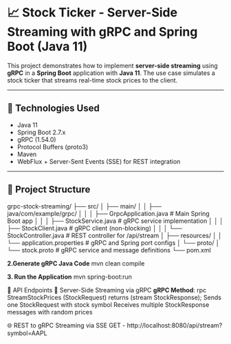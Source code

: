 # 📈 Stock Ticker - Server-Side Streaming with gRPC and Spring Boot (Java 11)

This project demonstrates how to implement **server-side streaming** using **gRPC** in a **Spring Boot** application with **Java 11**. The use case simulates a stock ticker that streams real-time stock prices to the client.

---

## 🔧 Technologies Used

- Java 11
- Spring Boot 2.7.x
- gRPC (1.54.0)
- Protocol Buffers (proto3)
- Maven
- WebFlux + Server-Sent Events (SSE) for REST integration

---

## 📂 Project Structure

grpc-stock-streaming/
├── src/
│ ├── main/
│ │ ├── java/com/example/grpc/
│ │ │ ├── GrpcApplication.java # Main Spring Boot app
│ │ │ ├── StockService.java # gRPC service implementation
│ │ │ ├── StockClient.java # gRPC client (non-blocking)
│ │ │ └── StockController.java # REST controller for /api/stream
│ ├── resources/
│ │ └── application.properties # gRPC and Spring port configs
│ └── proto/
│ └── stock.proto # gRPC service and message definitions
└── pom.xml

**2.Generate gRPC Java Code**
mvn clean compile

**3. Run the Application**
mvn spring-boot:run

📡 API Endpoints
🔁 Server-Side Streaming via gRPC
**gRPC Method**: rpc StreamStockPrices (StockRequest) returns (stream StockResponse);
Sends one StockRequest with stock symbol
Receives multiple StockResponse messages with random prices

🌐 REST to gRPC Streaming via SSE
GET - http://localhost:8080/api/stream?symbol=AAPL
